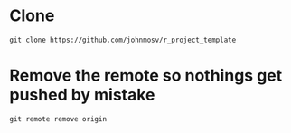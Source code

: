 # Clone
`git clone https://github.com/johnmosv/r_project_template`

# Remove the remote so nothings get pushed by mistake
`git remote remove origin`
